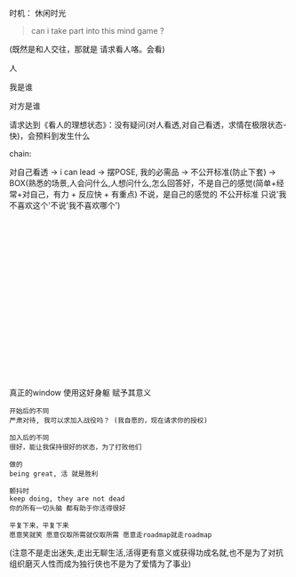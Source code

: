
时机：
休闲时光

> can i take part into this mind game ?

(既然是和人交往，那就是 请求看人咯。会看)

人

我是谁

对方是谁

请求达到《看人的理想状态》：没有疑问(对人看透,对自己看透，求情在极限状态-快)，会预料到发生什么




chain:

对自己看透 -> i can lead -> 摆POSE, 我的必需品 -> 不公开标准(防止下套) -> BOX(熟悉的场景,人会问什么,人想问什么,怎么回答好，不是自己的感觉(简单+经常+对自己，有力 + 反应快 + 有重点) 不说，是自己的感觉的 不公开标准 只说'我不喜欢这个'不说'我不喜欢哪个')


<br><br><br><br><br><br><br><br><br><br><br><br><br><br><br><br><br>


真正的window 使用这好身躯 赋予其意义
```
开始后的不同
严肃对待, 我可以求加入战役吗？ (我自愿的，现在请求你的授权)

加入后的不同
很好，能让我保持很好的状态，为了打败他们

做的
being great, 活 就是胜利

颤抖时
keep doing, they are not dead
你的所有一切头脑 都有助于你活得很好

平复下来，平复下来
愿意笑就笑 愿意仅取所需就仅取所需 愿意走roadmap就走roadmap

```


(注意不是走出迷失,走出无聊生活,活得更有意义或获得功成名就,也不是为了对抗组织磨灭人性而成为独行侠也不是为了爱情为了事业)
